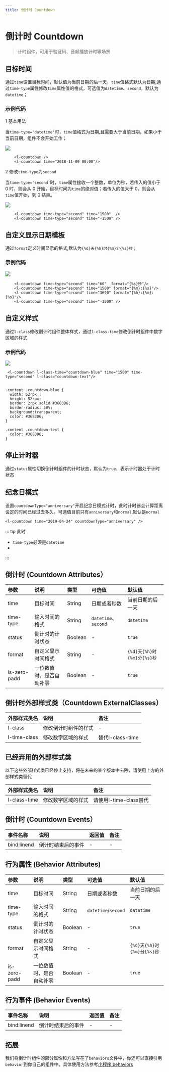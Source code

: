 ```yaml
---
title: 倒计时 Countdown
---
```


# <H2Icon /> 倒计时 Countdown

> 计时组件，可用于验证码、音频播放计时等场景

## 目标时间

通过`time`设置目标时间，默认值为当前日期的后一天，`time`值格式默认为日期,通过`time-type`属性修改`time`属性值的格式，可选值为`datetime`、`second`，默认为`datetime`；

### 示例代码

1 基本用法

当`time-type='datetime'`时，`time`值格式为日期,且需要大于当前日期，如果小于当前日期，组件不会开始工作；

![](https://imglf6.nosdn.127.net/img/VVpkaDA0b3BNODdIWkVtZ3NRc1d5L0xvWVlHd1BKSEVsaVZHZ0JCdlk1V29rekx2S3lyNlBnPT0.png?imageView&thumbnail=500x0&quality=96&stripmeta=0)

```wxml
    <l-countdown />
    <l-countdown time="2018-11-09 00:00"/>
```

2 修改`time-type`为`second`

当`time-type='second'`时，`time`属性接收一个整数，单位为秒，若传入的值小于 0 时，则会从 0 开始，目标时间为`time`的绝对值；若传入的值大于 0，则会从`time`值开始，到 0 结束。

![](https://imglf3.nosdn.127.net/img/VVpkaDA0b3BNODdIWkVtZ3NRc1d5ejhLbDNvK2MyY0laMUpRekpoZk93WjE0c3A2YU02bU1BPT0.png?imageView&thumbnail=500x0&quality=96&stripmeta=0)

```wxml
    <l-countdown time-type="second" time="1500"  />
    <l-countdown time-type="second" time="-1500" />
```

## 自定义显示日期模板

通过`format`定义时间显示的格式,默认为`{%d}天{%h}时{%m}分{%s}秒`；

### 示例代码

![](https://imglf6.nosdn.127.net/img/VVpkaDA0b3BNODdIWkVtZ3NRc1d5M0t2REZWTk91QWp3dkUzbkdhMUxSZVNIY0tPYXI3WHpBPT0.png?imageView&thumbnail=500x0&quality=96&stripmeta=0)

```wxml
    <l-countdown time-type="second" time="60"  format="{%s}秒"/>
    <l-countdown time-type="second" time="1500" format="{%m}:{%s}"/>
    <l-countdown time-type="second" time="3690" format="{%h}:{%m}:{%s}"/>
    <l-countdown time-type="second" time="-1500" />

```

## 自定义样式

通过`l-class`修改倒计时组件整体样式，通过`l-class-time`修改倒计时组件中数字区域的样式

### 示例代码

![](https://imglf6.nosdn.127.net/img/VVpkaDA0b3BNODdIWkVtZ3NRc1d5NkRRUDNDUHNpY1RHSVlaZFJaVGJ3bnozZlNxRkJXNzRnPT0.png?imageView&thumbnail=500x0&quality=96&stripmeta=0)

```wxml
 <l-countdown l-class-time="countdown-blue" time="1500" time-type="second" l-class="countdown-text"/>
```

```wxss

.content .countdown-blue {
  width: 52rpx ;
  height: 52rpx;
  border: 2rpx solid #3683D6;
  border-radius: 50%;
  background:transparent;
  color: #3683D6;
}

.content .countdown-text {
  color: #3683D6;
}

```

## 停止计时器

通过`status`属性切换倒计时组件的计时状态，默认为`true`，表示计时器处于计时状态

## 纪念日模式

设置`countdownType="anniversary"`开启纪念日模式计时，此时计时器会计算距离设定的时间已经过去多久。可选值目前只有`anniversary`和`normal`,默认是`normal`

```wxml
<l-countdown time="2019-04-24" countdownType="anniversary" />
```

::: tip 此时
 * `time-type`必须是`datetime`
 * 
:::

## 倒计时 (Countdown Attributes）

| 参数         | 说明                     | 类型    | 可选值               | 默认值                     |
| :----------- | :----------------------- | :------ | :------------------- | :------------------------- |
| time         | 目标时间                 | String  | 日期或者秒数         | 当前日期的后一天           |
| time-type    | 输入时间的格式           | String  | `datetime`、`second` | `datetime`                 |
| status       | 倒计时的计时状态         | Boolean | -                    | `true`                     |
| format       | 自定义显示时间格式       | String  | -                    | `{%d}天{%h}时{%m}分{%s}秒` |
| is-zero-padd | 一位数值时，是否自动补零 | Boolean | -                    | `true`                     |

## 倒计时外部样式类（Countdown ExternalClasses）
| 外部样式类名 | 说明 | 备注 |
| :--------- | :----------------- | :----- |
| l-class      | 修改倒计时组件的样式     | -|
| l-time-class | 修改数字区域的样式 | 替代l-class-time |


## 已经弃用的外部样式类
以下这些外部样式类已经停止支持，将在未来的某个版本中去除，请使用上方的外部样式类替代

| 外部样式类名 | 说明 | 备注 |
| :--------- | :----------------- | :----- |
| l-class-time | 修改数字区域的样式 | 请使用l-time-class替代|


## 倒计时 (Countdown Events）

| 事件名称 | 说明               | 返回值 | 备注 |
| :------- | :----------------- | :----- | :--- |
| bind:linend   | 倒计时结束后的事件 | -      | -    |

## 行为属性 (Behavior Attributes)

| 参数         | 说明                     | 类型    | 可选值              | 默认值                     |
| :----------- | :----------------------- | :------ | :------------------ | :------------------------- |
| time         | 目标时间                 | String  | 日期或者秒数        | 当前日期的后一天           |
| time-type    | 输入时间的格式           | String  | `datetime`/`second` | `datetime`                 |
| status       | 倒计时的计时状态         | Boolean | -                   | `true`                     |
| format       | 自定义显示时间格式       | String  | -                   | `{%d}天{%h}时{%m}分{%s}秒` |
| is-zero-padd | 一位数值时，是否自动补零 | Boolean | -                   | `true`                     |

## 行为事件 (Behavior Events)

| 事件名称    | 说明               | 返回值 | 备注 |
| :---------- | :----------------- | :----- | :--- |
| bind:linend | 倒计时结束后的事件 | -      | -    |

## 拓展

我们将倒计时组件的部分属性和方法写在了`behaviors`文件中，你还可以直接引用`behavior`到你自己的组件中。具体使用方法参考[小程序 behaviors](https://developers.weixin.qq.com/miniprogram/dev/framework/custom-component/behaviors.html)

<RightMenu />
